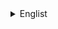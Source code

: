 <details>
<summary>Englist</summary>

<div align="center">
  <img src="https://github.com/user-attachments/assets/b8f1965b-8f8a-49c9-856c-193359a36a32" alt="Mogi Logo" width="200"/>
  <h1>Mogi - AI Mock Interview SaaS</h1>
</div>

<hr style="border: 1px solid #ddd; margin: 20px 0;">

<div style="background-color: #f9f9f9; padding: 20px; border-radius: 8px;">
  <p style="font-size: 1.1em;">
    Mogi is a web-based SaaS application designed to help users improve their interview skills through AI-driven mock interviews. Built with Next.js, TypeScript, Tailwind CSS, Prisma, Neon, and the Gemini API, Mogi provides personalized feedback to support users on their journey to success.
  </p>
</div>

## Overview

Mogi leverages the power of AI to simulate realistic job interviews, giving users a safe space to practice and improve. Key features include customizable interview settings, AI-generated questions, real-time feedback, and the ability to create custom interview templates.

<p align="center">
  <img src="https://github.com/user-attachments/assets/7e23e471-4ee3-4edc-be35-ca2cf56e839d" alt="Mogi Sign In Page" width="400"/>
  <img src="https://github.com/user-attachments/assets/c595ae1c-e602-4dbb-a91c-8880b66917f2" alt="Mogi Sign Up Page" width="400"/>
</p>

<div style="background-color: #e8f0fe; padding: 15px; border-radius: 5px; margin-top: 20px;">
  <h2>Key Features</h2>
  <ul>
    <li><strong>AI-Powered Mock Interviews:</strong> Practice with realistic interview simulations powered by AI.</li>
    <li><strong>Customizable Interviews:</strong> Adjust settings such as job role, tech stack, and experience level.</li>
    <li><strong>AI-Generated Questions:</strong> Receive relevant interview questions tailored to your specifications.</li>
    <li><strong>Real-time Feedback:</strong> Get instant insights and recommendations to improve your performance.</li>
    <li><strong>Custom Templates:</strong> Create and save custom interview templates.</li>
    <li><strong>Easy Sign-Up and Login:</strong> Quickly create an account or log in with existing credentials.</li>
    <li><strong>User-Friendly Interface:</strong> Enjoy a seamless and intuitive user experience.</li>
  </ul>
</div>


<p align="center">
  <img src="https://github.com/user-attachments/assets/62bf9272-ad56-491d-a3f9-06308f04233b" alt="Mogi Dashboard Page" width="400"/>
  <img src="https://github.com/user-attachments/assets/a1a0cb06-8efe-4e8f-a34a-1c6aa3c41c51" alt="Mogi Dashboard Interviews" width="400"/>
</p>

## How to Use

<div style="background-color: #f0f0f0; padding: 15px; border-radius: 5px; margin-top: 20px;">
  <ol>
    <li><strong>Sign Up/Login:</strong> Access the registration page and create a new account or log in with an existing one.</li>
    <li><strong>Create New Interview:</strong> Click the "Add new interview" button and provide details about the job you are applying for, necessary skills, years of experience, and other information.</li>
    <li><strong>Start Interview:</strong> Select the interview you want and start it. Questions will be presented one by one.</li>
    <li><strong>Receive Feedback:</strong> After finishing the interview, you will receive a detailed evaluation of your responses, helping you improve your interview skills.</li>
  </ol>
</div>

<p align="center">
  <img src="https://github.com/user-attachments/assets/1be80bf6-3a15-472a-88a8-ab9ef4daf526" alt="Mogi Interview Questions" width="400"/>
  <img src="https://github.com/user-attachments/assets/42c0bc30-aaa3-4e82-a93e-e775c37380a7" alt="Mogi Interview Plan" width="400"/>
</p>

## Technologies Used

<div style="background-color: #e8f0fe; padding: 15px; border-radius: 5px; margin-top: 20px;">
  <ul>
      <li><strong>Frontend:</strong> Next.js, TypeScript, Tailwind CSS</li>
      <li><strong>Backend:</strong> Prisma, Neon, Gemini API</li>
    </ul>
</div>

## Demo

[YouTube Demo](https://www.youtube.com/watch?v=_tGqa74K49g)

<p align="center">
 <img src="https://github.com/user-attachments/assets/a90891e1-c7c9-4c61-99fa-9f5c1a55ed4c" alt="Mogi Start Interview" width="400"/>
 <img src="https://github.com/user-attachments/assets/3f0b7e66-c013-4ad6-9e19-2751bebcb9a6" alt="Mogi Interview Feedback" width="400"/>
</p>

## Getting Started

<div style="background-color: #f0f0f0; padding: 15px; border-radius: 5px; margin-top: 20px;">
    To run this project, you'll need Node.js and pnpm installed.
   <ol>
    <li>Clone the repository
    ```bash
    git clone https://github.com/vanthaita/mogi-app-turbo.git
    ```</li>
    <li>Navigate to the project directory
    ```bash
    cd mogi-app-turbo
    ```</li>
    <li>Install dependencies
    ```bash
    pnpm install
    ```</li>
   <li>Run the development server
    ```bash
    pnpm dev
    ```</li>
    <li>Access the application through the provided URL.</li>
  </ol>
</div>
<br>
<div style="background-color: #f9f9f9; padding: 15px; border-radius: 5px; margin-top: 20px;">
  <h2>Links</h2>
  <p><a href="https://github.com/vanthaita/mogi-app-turbo">Github Repository</a></p>
</div>

<p align="center">
<img src="https://github.com/user-attachments/assets/b8f1965b-8f8a-49c9-856c-193359a36a32" alt="Mogi Home Page" width="400"/>
</p>

## Contributing

<div style="background-color: #e8f0fe; padding: 15px; border-radius: 5px; margin-top: 20px;">
    If you want to contribute to this project, please fork the repository and create a pull request with your changes.
</div>

## License

<div style="background-color: #f0f0f0; padding: 15px; border-radius: 5px; margin-top: 20px;">
This project is under the MIT license.
</div>
<details/>


<details>
<summary>日本語</summary>

<div align="center">
  <img src="https://github.com/user-attachments/assets/b8f1965b-8f8a-49c9-856c-193359a36a32" alt="Mogi Logo" width="200"/>
  <h1>Mogi - AI 模擬面接 SaaS</h1>
</div>

<hr style="border: 1px solid #ddd; margin: 20px 0;">

<div style="background-color: #f9f9f9; padding: 20px; border-radius: 8px;">
  <p style="font-size: 1.1em;">
    Mogi は、AI による模擬面接を通じてユーザーの面接スキル向上を支援するウェブベースの SaaS アプリケーションです。 Next.js, TypeScript, Tailwind CSS, Prisma, Neon, そして Gemini API を用いて構築され、Mogi はユーザーの成功への旅をサポートするためのパーソナライズされたフィードバックを提供します。
  </p>
</div>

## 概要

Mogi は AI の力を活用して現実的な就職面接をシミュレートし、ユーザーに練習と改善のための安全な場所を提供します。主な機能には、カスタマイズ可能な面接設定、AI 生成の質問、リアルタイムフィードバック、カスタム面接テンプレートを作成する機能などがあります。

<p align="center">
<img src="https://github.com/user-attachments/assets/7e23e471-4ee3-4edc-be35-ca2cf56e839d" alt="Mogi Sign In Page" width="400"/>
<img src="https://github.com/user-attachments/assets/c595ae1c-e602-4dbb-a91c-8880b66917f2" alt="Mogi Sign Up Page" width="400"/>
</p>

<div style="background-color: #e8f0fe; padding: 15px; border-radius: 5px; margin-top: 20px;">
  <h2>主な機能</h2>
  <ul>
    <li><strong>AI による模擬面接:</strong> AI を搭載した現実的な面接シミュレーションで練習します。</li>
    <li><strong>カスタマイズ可能な面接:</strong> 職務、技術スタック、経験年数などの設定を調整します。</li>
    <li><strong>AI で生成された質問:</strong> 仕様に合わせて調整された関連する面接の質問を受け取ります。</li>
    <li><strong>リアルタイムフィードバック:</strong> パフォーマンスを向上させるためのインスタントな洞察と推奨事項を入手してください。</li>
    <li><strong>カスタムテンプレート:</strong> カスタム面接テンプレートを作成して保存します。</li>
    <li><strong>簡単なサインアップとログイン:</strong> すぐにアカウントを作成するか、既存の資格情報でログインします。</li>
    <li><strong>ユーザーフレンドリーなインターフェイス:</strong> シームレスで直感的なユーザーエクスペリエンスをお楽しみください。</li>
  </ul>
</div>

<p align="center">
<img src="https://github.com/user-attachments/assets/62bf9272-ad56-491d-a3f9-06308f04233b" alt="Mogi Dashboard Page" width="400"/>
<img src="https://github.com/user-attachments/assets/a1a0cb06-8efe-4e8f-a34a-1c6aa3c41c51" alt="Mogi Dashboard Interviews" width="400"/>
</p>

## 使用方法

<div style="background-color: #f0f0f0; padding: 15px; border-radius: 5px; margin-top: 20px;">
  <ol>
    <li><strong>サインアップ/ログイン:</strong> 登録ページにアクセスして、新しいアカウントを作成するか、既存のアカウントでログインします。</li>
    <li><strong>新しい面接を作成:</strong> 「新しい面接を追加」ボタンをクリックし、応募する職種、必要なスキル、経験年数、その他の情報を提供します。</li>
    <li><strong>面接を開始:</strong> 目的の面接を選択し、開始します。質問が一つずつ表示されます。</li>
    <li><strong>フィードバックを受け取る:</strong> 面接終了後、回答の詳細な評価を受け、面接スキルを向上させることができます。</li>
  </ol>
</div>

<p align="center">
<img src="https://github.com/user-attachments/assets/1be80bf6-3a15-472a-88a8-ab9ef4daf526" alt="Mogi Interview Questions" width="400"/>
<img src="https://github.com/user-attachments/assets/42c0bc30-aaa3-4e82-a93e-e775c37380a7" alt="Mogi Interview Plan" width="400"/>
</p>

## 使用技術

<div style="background-color: #e8f0fe; padding: 15px; border-radius: 5px; margin-top: 20px;">
  <ul>
      <li><strong>フロントエンド:</strong> Next.js, TypeScript, Tailwind CSS</li>
      <li><strong>バックエンド:</strong> Prisma, Neon, Gemini API</li>
  </ul>
</div>

## デモ

[YouTube デモ](https://www.youtube.com/watch?v=_tGqa74K49g)

<p align="center">
<img src="https://github.com/user-attachments/assets/a90891e1-c7c9-4c61-99fa-9f5c1a55ed4c" alt="Mogi Start Interview" width="400"/>
<img src="https://github.com/user-attachments/assets/3f0b7e66-c013-4ad6-9e19-2751bebcb9a6" alt="Mogi Interview Feedback" width="400"/>
</p>

## 始め方

<div style="background-color: #f0f0f0; padding: 15px; border-radius: 5px; margin-top: 20px;">
    このプロジェクトを実行するには、Node.jsとpnpmがインストールされている必要があります。
  <ol>
    <li>リポジトリをクローンする
     ```bash
      git clone https://github.com/vanthaita/mogi-app-turbo.git
     ```
   </li>
   <li>プロジェクトディレクトリに移動する
      ```bash
      cd mogi-app-turbo
      ```
   </li>
    <li>依存関係をインストールする
      ```bash
       pnpm install
      ```
    </li>
   <li>開発サーバーを実行する
     ```bash
      pnpm dev
     ```
    </li>
    <li>提供されたURLからアプリケーションにアクセスします。</li>
  </ol>
</div>
<br>
<div style="background-color: #f9f9f9; padding: 15px; border-radius: 5px; margin-top: 20px;">
  <h2>リンク</h2>
  <p><a href="https://github.com/vanthaita/mogi-app-turbo">Github リポジトリ</a></p>
</div>

<p align="center">
<img src="https://github.com/user-attachments/assets/b8f1965b-8f8a-49c9-856c-193359a36a32" alt="Mogi Home Page" width="400"/>
</p>

## コントリビューション

<div style="background-color: #e8f0fe; padding: 15px; border-radius: 5px; margin-top: 20px;">
   このプロジェクトに貢献したい場合は、リポジトリをフォークし、変更を加えてプルリクエストを作成してください。
</div>

## ライセンス

<div style="background-color: #f0f0f0; padding: 15px; border-radius: 5px; margin-top: 20px;">
  このプロジェクトはMITライセンスの下にあります。
</div>
</details>

<details>
<summary>Tiếng Việt</summary>
<div align="center">
  <img src="https://github.com/user-attachments/assets/b8f1965b-8f8a-49c9-856c-193359a36a32" alt="Mogi Logo" width="200"/>
  <h1>Mogi - SaaS Phỏng Vấn Thử với AI</h1>
</div>

<hr style="border: 1px solid #ddd; margin: 20px 0;">

<div style="background-color: #f9f9f9; padding: 20px; border-radius: 8px;">
  <p style="font-size: 1.1em;">
  Mogi là một ứng dụng SaaS trên nền tảng web được thiết kế để giúp người dùng cải thiện kỹ năng phỏng vấn thông qua các cuộc phỏng vấn thử được hỗ trợ bởi AI. Được xây dựng bằng Next.js, TypeScript, Tailwind CSS, Prisma, Neon và Gemini API, Mogi cung cấp phản hồi cá nhân hóa để hỗ trợ người dùng trên hành trình đi đến thành công.
  </p>
</div>

## Tổng quan

Mogi tận dụng sức mạnh của AI để mô phỏng các cuộc phỏng vấn công việc thực tế, cung cấp cho người dùng một không gian an toàn để thực hành và cải thiện. Các tính năng chính bao gồm cài đặt phỏng vấn tùy chỉnh, câu hỏi do AI tạo ra, phản hồi theo thời gian thực và khả năng tạo các mẫu phỏng vấn tùy chỉnh.

<p align="center">
<img src="https://github.com/user-attachments/assets/7e23e471-4ee3-4edc-be35-ca2cf56e839d" alt="Mogi Sign In Page" width="400"/>
<img src="https://github.com/user-attachments/assets/c595ae1c-e602-4dbb-a91c-8880b66917f2" alt="Mogi Sign Up Page" width="400"/>
</p>

<div style="background-color: #e8f0fe; padding: 15px; border-radius: 5px; margin-top: 20px;">
  <h2>Các tính năng chính</h2>
  <ul>
    <li><strong>Phỏng vấn thử được hỗ trợ bởi AI:</strong> Thực hành với các mô phỏng phỏng vấn thực tế được hỗ trợ bởi AI.</li>
    <li><strong>Phỏng vấn tùy chỉnh:</strong> Điều chỉnh các cài đặt như vị trí công việc, ngăn xếp công nghệ và mức độ kinh nghiệm.</li>
    <li><strong>Câu hỏi do AI tạo ra:</strong> Nhận các câu hỏi phỏng vấn liên quan phù hợp với thông số kỹ thuật của bạn.</li>
    <li><strong>Phản hồi theo thời gian thực:</strong> Nhận thông tin chi tiết và đề xuất ngay lập tức để cải thiện hiệu suất của bạn.</li>
    <li><strong>Mẫu tùy chỉnh:</strong> Tạo và lưu các mẫu phỏng vấn tùy chỉnh.</li>
    <li><strong>Đăng ký và đăng nhập dễ dàng:</strong> Nhanh chóng tạo tài khoản hoặc đăng nhập bằng thông tin đăng nhập hiện có.</li>
    <li><strong>Giao diện thân thiện với người dùng:</strong> Tận hưởng trải nghiệm người dùng liền mạch và trực quan.</li>
  </ul>
</div>

<p align="center">
<img src="https://github.com/user-attachments/assets/62bf9272-ad56-491d-a3f9-06308f04233b" alt="Mogi Dashboard Page" width="400"/>
<img src="https://github.com/user-attachments/assets/a1a0cb06-8efe-4e8f-a34a-1c6aa3c41c51" alt="Mogi Dashboard Interviews" width="400"/>
</p>

## Hướng dẫn sử dụng

<div style="background-color: #f0f0f0; padding: 15px; border-radius: 5px; margin-top: 20px;">
  <ol>
    <li><strong>Đăng ký/Đăng nhập:</strong> Truy cập trang đăng ký và tạo tài khoản mới hoặc đăng nhập bằng tài khoản đã có.</li>
    <li><strong>Tạo phỏng vấn mới:</strong> Nhấn vào nút "Add new interview" và cung cấp thông tin về vị trí ứng tuyển, kỹ năng cần thiết, số năm kinh nghiệm, và các thông tin khác.</li>
    <li><strong>Bắt đầu phỏng vấn:</strong> Lựa chọn bài phỏng vấn bạn muốn và bắt đầu. Bạn sẽ được hỏi từng câu một.</li>
    <li><strong>Nhận phản hồi:</strong> Sau khi kết thúc phỏng vấn, bạn sẽ nhận được đánh giá chi tiết về phần trả lời của mình, giúp bạn cải thiện kỹ năng phỏng vấn.</li>
  </ol>
</div>

<p align="center">
<img src="https://github.com/user-attachments/assets/1be80bf6-3a15-472a-88a8-ab9ef4daf526" alt="Mogi Interview Questions" width="400"/>
<img src="https://github.com/user-attachments/assets/42c0bc30-aaa3-4e82-a93e-e775c37380a7" alt="Mogi Interview Plan" width="400"/>
</p>

## Công nghệ sử dụng
<div style="background-color: #e8f0fe; padding: 15px; border-radius: 5px; margin-top: 20px;">
  <ul>
    <li><strong>Frontend:</strong> Next.js, TypeScript, Tailwind CSS</li>
    <li><strong>Backend:</strong> Prisma, Neon, Gemini API</li>
  </ul>
</div>

## Bản demo

[YouTube Demo](https://www.youtube.com/watch?v=_tGqa74K49g)

<p align="center">
<img src="https://github.com/user-attachments/assets/a90891e1-c7c9-4c61-99fa-9f5c1a55ed4c" alt="Mogi Start Interview" width="400"/>
<img src="https://github.com/user-attachments/assets/3f0b7e66-c013-4ad6-9e19-2751bebcb9a6" alt="Mogi Interview Feedback" width="400"/>
</p>

## Hướng dẫn cài đặt
<div style="background-color: #f0f0f0; padding: 15px; border-radius: 5px; margin-top: 20px;">
    Để chạy dự án này, bạn cần cài đặt Node.js và pnpm.
  <ol>
    <li>Clone repository
     ```bash
      git clone https://github.com/vanthaita/mogi-app-turbo.git
     ```
   </li>
    <li>Di chuyển đến thư mục dự án
     ```bash
      cd mogi-app-turbo
     ```
   </li>
    <li>Cài đặt dependencies
     ```bash
       pnpm install
     ```
    </li>
    <li>Chạy server
     ```bash
      pnpm dev
     ```
    </li>
     <li>Truy cập ứng dụng thông qua URL được cung cấp.</li>
   </ol>
</div>
<br>
<div style="background-color: #f9f9f9; padding: 15px; border-radius: 5px; margin-top: 20px;">
  <h2>Liên kết</h2>
  <p><a href="https://github.com/vanthaita/mogi-app-turbo">Github Repository</a></p>
</div>

<p align="center">
<img src="https://github.com/user-attachments/assets/b8f1965b-8f8a-49c9-856c-193359a36a32" alt="Mogi Home Page" width="400"/>
</p>

## Đóng góp

<div style="background-color: #e8f0fe; padding: 15px; border-radius: 5px; margin-top: 20px;">
    Nếu bạn muốn đóng góp cho dự án này, vui lòng fork repository và tạo pull request với những thay đổi của bạn.
</div>

## Giấy phép

<div style="background-color: #f0f0f0; padding: 15px; border-radius: 5px; margin-top: 20px;">
  Dự án này được cấp phép theo giấy phép MIT.
</div>
</details>
